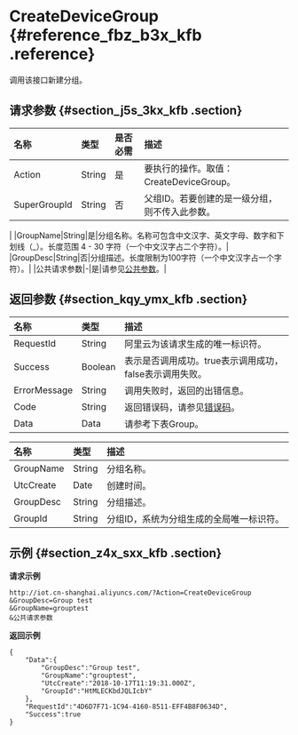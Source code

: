 # CreateDeviceGroup {#reference_fbz_b3x_kfb .reference}

调用该接口新建分组。

## 请求参数 {#section_j5s_3kx_kfb .section}

|名称|类型|是否必需|描述|
|:-|:-|:---|:-|
|Action|String|是|要执行的操作。取值：CreateDeviceGroup。|
|SuperGroupId|String|否|父组ID。若要创建的是一级分组，则不传入此参数。

|
|GroupName|String|是|分组名称。名称可包含中文汉字、英文字母、数字和下划线（\_）。长度范围 4 - 30 字符（一个中文汉字占二个字符）。|
|GroupDesc|String|否|分组描述。长度限制为100字符（一个中文汉字占一个字符）。|
|公共请求参数|-|是|请参见[公共参数](intl.zh-CN/云端开发指南/云端API参考/公共参数.md#)。|

## 返回参数 {#section_kqy_ymx_kfb .section}

|名称|类型|描述|
|:-|:-|:-|
|RequestId|String|阿里云为该请求生成的唯一标识符。|
|Success|Boolean|表示是否调用成功。true表示调用成功，false表示调用失败。|
|ErrorMessage|String|调用失败时，返回的出错信息。|
|Code|String|返回错误码，请参见[错误码](intl.zh-CN/云端开发指南/云端API参考/错误码.md#)。|
|Data|Data|请参考下表Group。|

|名称|类型|描述|
|:-|:-|:-|
|GroupName|String|分组名称。|
|UtcCreate|Date|创建时间。|
|GroupDesc|String|分组描述。|
|GroupId|String|分组ID，系统为分组生成的全局唯一标识符。|

## 示例 {#section_z4x_sxx_kfb .section}

**请求示例**

```
http://iot.cn-shanghai.aliyuncs.com/?Action=CreateDeviceGroup
&GroupDesc=Group test
&GroupName=grouptest
&公共请求参数
```

**返回示例**

```
{
    "Data":{
        "GroupDesc":"Group test",
        "GroupName":"grouptest",
        "UtcCreate":"2018-10-17T11:19:31.000Z",
        "GroupId":"HtMLECKbdJQLIcbY"
    },
    "RequestId":"4D6D7F71-1C94-4160-8511-EFF4B8F0634D",
    "Success":true
}
```

